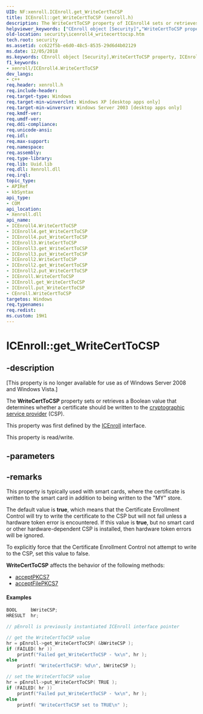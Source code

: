 ```yaml
---
UID: NF:xenroll.ICEnroll.get_WriteCertToCSP
title: ICEnroll::get_WriteCertToCSP (xenroll.h)
description: The WriteCertToCSP property of ICEnroll4 sets or retrieves a Boolean value that determines whether a certificate should be written to the cryptographic service provider (CSP).
helpviewer_keywords: ["CEnroll object [Security]","WriteCertToCSP property","ICEnroll interface [Security]","WriteCertToCSP property","ICEnroll.WriteCertToCSP","ICEnroll.get_WriteCertToCSP","ICEnroll2 interface [Security]","WriteCertToCSP property","ICEnroll2.WriteCertToCSP","ICEnroll2::get_WriteCertToCSP","ICEnroll2::put_WriteCertToCSP","ICEnroll3 interface [Security]","WriteCertToCSP property","ICEnroll3.WriteCertToCSP","ICEnroll3::get_WriteCertToCSP","ICEnroll3::put_WriteCertToCSP","ICEnroll4 interface [Security]","WriteCertToCSP property","ICEnroll4.WriteCertToCSP","ICEnroll4::WriteCertToCSP","ICEnroll4::get_WriteCertToCSP","ICEnroll4::put_WriteCertToCSP","ICEnroll::get_WriteCertToCSP","ICEnroll::put_WriteCertToCSP","WriteCertToCSP property [Security]","WriteCertToCSP property [Security]","CEnroll object","WriteCertToCSP property [Security]","ICEnroll interface","WriteCertToCSP property [Security]","ICEnroll2 interface","WriteCertToCSP property [Security]","ICEnroll3 interface","WriteCertToCSP property [Security]","ICEnroll4 interface","get_WriteCertToCSP","security.icenroll4_writecerttocsp","xenroll/ICEnroll2::WriteCertToCSP","xenroll/ICEnroll2::get_WriteCertToCSP","xenroll/ICEnroll2::put_WriteCertToCSP","xenroll/ICEnroll3::WriteCertToCSP","xenroll/ICEnroll3::get_WriteCertToCSP","xenroll/ICEnroll3::put_WriteCertToCSP","xenroll/ICEnroll4::WriteCertToCSP","xenroll/ICEnroll4::get_WriteCertToCSP","xenroll/ICEnroll4::put_WriteCertToCSP","xenroll/ICEnroll::WriteCertToCSP","xenroll/ICEnroll::get_WriteCertToCSP","xenroll/ICEnroll::put_WriteCertToCSP"]
old-location: security\icenroll4_writecerttocsp.htm
tech.root: security
ms.assetid: cc622f5b-e6d0-48c5-8535-29d6d4b02129
ms.date: 12/05/2018
ms.keywords: CEnroll object [Security],WriteCertToCSP property, ICEnroll interface [Security],WriteCertToCSP property, ICEnroll.WriteCertToCSP, ICEnroll.get_WriteCertToCSP, ICEnroll2 interface [Security],WriteCertToCSP property, ICEnroll2.WriteCertToCSP, ICEnroll2::get_WriteCertToCSP, ICEnroll2::put_WriteCertToCSP, ICEnroll3 interface [Security],WriteCertToCSP property, ICEnroll3.WriteCertToCSP, ICEnroll3::get_WriteCertToCSP, ICEnroll3::put_WriteCertToCSP, ICEnroll4 interface [Security],WriteCertToCSP property, ICEnroll4.WriteCertToCSP, ICEnroll4::WriteCertToCSP, ICEnroll4::get_WriteCertToCSP, ICEnroll4::put_WriteCertToCSP, ICEnroll::get_WriteCertToCSP, ICEnroll::put_WriteCertToCSP, WriteCertToCSP property [Security], WriteCertToCSP property [Security],CEnroll object, WriteCertToCSP property [Security],ICEnroll interface, WriteCertToCSP property [Security],ICEnroll2 interface, WriteCertToCSP property [Security],ICEnroll3 interface, WriteCertToCSP property [Security],ICEnroll4 interface, get_WriteCertToCSP, security.icenroll4_writecerttocsp, xenroll/ICEnroll2::WriteCertToCSP, xenroll/ICEnroll2::get_WriteCertToCSP, xenroll/ICEnroll2::put_WriteCertToCSP, xenroll/ICEnroll3::WriteCertToCSP, xenroll/ICEnroll3::get_WriteCertToCSP, xenroll/ICEnroll3::put_WriteCertToCSP, xenroll/ICEnroll4::WriteCertToCSP, xenroll/ICEnroll4::get_WriteCertToCSP, xenroll/ICEnroll4::put_WriteCertToCSP, xenroll/ICEnroll::WriteCertToCSP, xenroll/ICEnroll::get_WriteCertToCSP, xenroll/ICEnroll::put_WriteCertToCSP
f1_keywords:
- xenroll/ICEnroll4.WriteCertToCSP
dev_langs:
- c++
req.header: xenroll.h
req.include-header: 
req.target-type: Windows
req.target-min-winverclnt: Windows XP [desktop apps only]
req.target-min-winversvr: Windows Server 2003 [desktop apps only]
req.kmdf-ver: 
req.umdf-ver: 
req.ddi-compliance: 
req.unicode-ansi: 
req.idl: 
req.max-support: 
req.namespace: 
req.assembly: 
req.type-library: 
req.lib: Uuid.lib
req.dll: Xenroll.dll
req.irql: 
topic_type:
- APIRef
- kbSyntax
api_type:
- COM
api_location:
- Xenroll.dll
api_name:
- ICEnroll4.WriteCertToCSP
- ICEnroll4.get_WriteCertToCSP
- ICEnroll4.put_WriteCertToCSP
- ICEnroll3.WriteCertToCSP
- ICEnroll3.get_WriteCertToCSP
- ICEnroll3.put_WriteCertToCSP
- ICEnroll2.WriteCertToCSP
- ICEnroll2.get_WriteCertToCSP
- ICEnroll2.put_WriteCertToCSP
- ICEnroll.WriteCertToCSP
- ICEnroll.get_WriteCertToCSP
- ICEnroll.put_WriteCertToCSP
- CEnroll.WriteCertToCSP
targetos: Windows
req.typenames: 
req.redist: 
ms.custom: 19H1
---
```


# ICEnroll::get_WriteCertToCSP


## -description


<p class="CCE_Message">[This property is no longer available for use as of Windows Server 2008 and Windows Vista.]

The <b>WriteCertToCSP</b> property sets or retrieves a Boolean value that determines whether a certificate should be written to the <a href="https://docs.microsoft.com/windows/desktop/SecGloss/c-gly">cryptographic service provider</a> (CSP).

This property was first defined by the <a href="https://docs.microsoft.com/windows/desktop/api/xenroll/nn-xenroll-icenroll">ICEnroll</a> interface.

This property is read/write.


## -parameters


## -remarks



This property is typically used with smart cards, where the certificate is written to the smart card in addition to being written to the "MY" store.

The default value is <b>true</b>, which means that the Certificate Enrollment Control will try to write the certificate to the CSP but will not fail unless a hardware token error is encountered. If this value is <b>true</b>, but no smart card or other hardware-dependent CSP is installed, then hardware token errors will be ignored.

To explicitly force that the Certificate Enrollment Control not attempt to write to the CSP, set this value to false.


<b>WriteCertToCSP</b> affects the behavior of the following methods:

<ul>
<li>
<a href="https://docs.microsoft.com/windows/desktop/api/xenroll/nf-xenroll-icenroll-acceptpkcs7">acceptPKCS7</a>
</li>
<li>
<a href="https://docs.microsoft.com/windows/desktop/api/xenroll/nf-xenroll-icenroll-acceptfilepkcs7">acceptFilePKCS7</a>
</li>
</ul>



#### Examples


```cpp
BOOL     bWriteCSP;
HRESULT  hr;

// pEnroll is previously instantiated ICEnroll interface pointer

// get the WriteCertToCSP value
hr = pEnroll->get_WriteCertToCSP( &bWriteCSP );
if (FAILED( hr ))
    printf("Failed get_WriteCertToCSP - %x\n", hr );
else
    printf( "WriteCertToCSP: %d\n", bWriteCSP );

// set the WriteCertToCSP value
hr = pEnroll->put_WriteCertToCSP( TRUE );
if (FAILED( hr ))
    printf("Failed put_WriteCertToCSP - %x\n", hr );
else
    printf( "WriteCertToCSP set to TRUE\n" );
```




